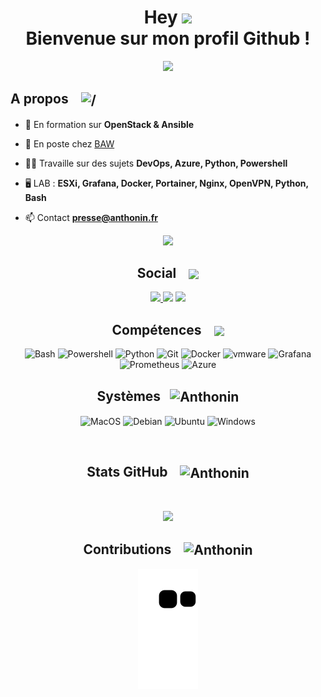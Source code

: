 <h1 align="center">Hey <img src = "https://raw.githubusercontent.com/MartinHeinz/MartinHeinz/master/wave.gif" height="30"> <br> Bienvenue sur mon profil Github !</h1>
<p align="center">
  <a href="https://anthonin.fr"><img src="https://readme-typing-svg.herokuapp.com?center=true&vCenter=true&lines=Passionné;Entrepreneur;Sys+-+Net;Scripting"></a>
</p>


 
<h2> A propos <img src="https://media1.giphy.com/media/RifTnAQRz2mtH0EnZX/giphy.gif?cid=ecf05e473bwn2pq0626373ftybdehk7hpxh0s47uznvzr8uk&rid=giphy.gif&ct=s" alt="/" height="50" width="60" style="margin-left:15px; vertical-align:middle"/></h2>

- 🌱 En formation sur **OpenStack & Ansible**  
  
- 🔭 En poste chez [BAW](https://www.b-a-w.com)  
  
- 👨‍💻 Travaille sur des sujets **DevOps, Azure, Python, Powershell**  
  
- 🖥️ LAB : **ESXi, Grafana, Docker, Portainer, Nginx, OpenVPN, Python, Bash**  

- 📫 Contact **presse@anthonin.fr**  


 <p  align="center">
<img src="https://user-images.githubusercontent.com/73097560/115834477-dbab4500-a447-11eb-908a-139a6edaec5c.gif">             
<br>
<div align="center">
<h2> Social <img src='https://raw.githubusercontent.com/ShahriarShafin/ShahriarShafin/main/Assets/handshake.gif' height="30" style="margin-left:15px; vertical-align:middle"> </h2>

<a href="https://twitter.com/anth_prs">
  <img src="https://img.shields.io/badge/@ant_prs-%231DA1F2.svg?style=for-the-badge&logo=twitter&logoColor=white">
</a>
<img src="https://img.shields.io/badge/Ebenolt_\3040-%235865F2.svg?style=for-the-badge&logo=discord&logoColor=white">
<a href="https://www.linkedin.com/in/anthonin-presse/">
  <img src="https://img.shields.io/badge/Anthonin_PRESSE-%230A66C2.svg?style=for-the-badge&logo=linkedin&logoColor=white">
</a> 

 </br>

<h2> Compétences <img src = "https://media2.giphy.com/media/QssGEmpkyEOhBCb7e1/giphy.gif?cid=ecf05e47a0n3gi1bfqntqmob8g9aid1oyj2wr3ds3mg700bl&rid=giphy.gif"  height="30" style="margin-left:15px; vertical-align:middle"> </h2>

![Bash](https://img.shields.io/badge/bash-%23CDCDCE.svg?style=for-the-badge&logo=gnubash&logoColor=white)
![Powershell](https://img.shields.io/badge/powershell-%235391FE.svg?style=for-the-badge&logo=powershell&logoColor=white)
![Python](https://img.shields.io/badge/python-%233570A0.svg?style=for-the-badge&logo=python&logoColor=white)
![Git](https://img.shields.io/badge/git-%23F05032.svg?style=for-the-badge&logo=git&logoColor=white)
![Docker](https://img.shields.io/badge/docker-%230db7ed.svg?style=for-the-badge&logo=docker&logoColor=white)
![vmware](https://img.shields.io/badge/ESXi-%23607078.svg?style=for-the-badge&logo=vmware&logoColor=white)
![Grafana](https://img.shields.io/badge/grafana-%23F46800.svg?style=for-the-badge&logo=grafana&logoColor=white)
![Prometheus](https://img.shields.io/badge/prometheus-%23A81D33.svg?style=for-the-badge&logo=prometheus&logoColor=white)
![Azure](https://img.shields.io/badge/azure-%230078D6.svg?style=for-the-badge&logo=MicrosoftAzure&logoColor=white)

 <h2>Systèmes<img src = "https://media1.giphy.com/media/WFZvB7VIXBgiz3oDXE/giphy.gif?cid=ecf05e47o85shd30d0qgkajffwr0b06zj4dt9onfr4vnehqk&rid=giphy.gif&ct=s" alt="Anthonin" height="50" width="60" style="margin-left:15px; vertical-align:middle"> </h2>

![MacOS](https://img.shields.io/badge/macos-%23000000.svg?style=for-the-badge&logo=apple&logoColor=white)
![Debian](https://img.shields.io/badge/debian-%23A81D33.svg?style=for-the-badge&logo=Debian&logoColor=white)
![Ubuntu](https://img.shields.io/badge/Ubuntu-%23F05032.svg?style=for-the-badge&logo=Ubuntu&logoColor=white)
![Windows](https://img.shields.io/badge/windows-%230078D6.svg?style=for-the-badge&logo=windows&logoColor=white)
 
 <br>

<h2> Stats GitHub <img src="https://media2.giphy.com/media/CwTvSiWflgCGKgz5eb/giphy.gif?cid=ecf05e472sy191foql0okctbjdxbwd3wcywx85il2swgzble&rid=giphy.gif&ct=s" alt="Anthonin" width="40" height="40" style="margin-left:15px; vertical-align:middle"/>  </h2>


<br/>
<p align="center">
  <img src="https://github-readme-stats.vercel.app/api?username=anthonin-prs&show_icons=true&theme=dark"/>
</p>

<h2> Contributions <img src="https://media0.giphy.com/media/3oKIPCohynIR4gBdhm/giphy.gif?cid=790b7611035a038d779ed53d0056ab2405f4f2b49a1d4971&rid=giphy.gif&ct=s" alt="Anthonin" width="40" height="40" style="margin-left:15px; vertical-align:middle"/> </h2>

![Anthonin Activity snake](https://raw.githubusercontent.com/anthonin-prs/anthonin-prs/output/github-contribution-grid-snake.svg)
